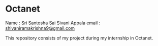 # Octanet

Name : Sri Santosha Sai Sivani Appala
email : shivaniramakrishna9@gmail.com

This repository consists of my project during my internship in Octanet.

